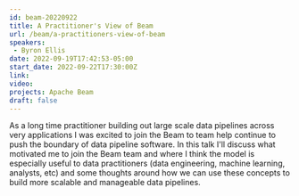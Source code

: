 ```yaml
---
id: beam-20220922
title: A Practitioner's View of Beam
url: /beam/a-practitioners-view-of-beam
speakers:
 - Byron Ellis
date: 2022-09-19T17:42:53-05:00
start_date: 2022-09-22T17:30:00Z
link:  
video: 
projects: Apache Beam 
draft: false
---
```


As a long time practitioner building out large scale data pipelines across very applications I was excited to join the Beam to team help continue to push the boundary of data pipeline software. In this talk I'll discuss what motivated me to join the Beam team and where I think the model is especially useful to data practitioners (data engineering, machine learning, analysts, etc) and some thoughts around how we can use these concepts to build more scalable and manageable data pipelines.